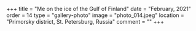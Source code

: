 +++
title = "Me on the ice of the Gulf of Finland"
date = "February, 2021"
order = 14
type = "gallery-photo"
image = "photo_014.jpeg"
location = "Primorsky district, St. Petersburg, Russia"
comment = ""
+++
